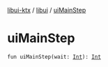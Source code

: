 [libui-ktx](../index.md) / [libui](index.md) / [uiMainStep](./ui-main-step.md)

# uiMainStep

`fun uiMainStep(wait: `[`Int`](https://kotlinlang.org/api/latest/jvm/stdlib/kotlin/-int/index.html)`): `[`Int`](https://kotlinlang.org/api/latest/jvm/stdlib/kotlin/-int/index.html)
